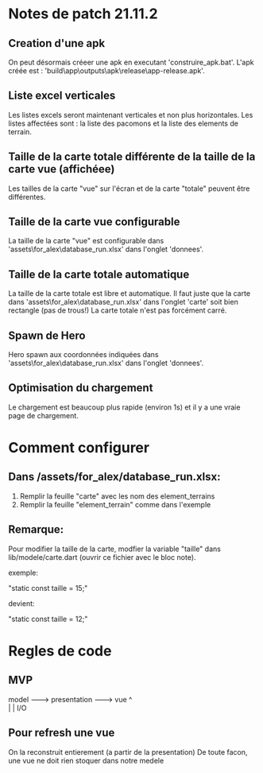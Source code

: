 # Notes de patch 21.11.2

## Creation d'une apk

On peut désormais créeer une apk en executant 'construire_apk.bat'.
L'apk créée est : 'build\app\outputs\apk\release\app-release.apk'.

## Liste excel verticales

Les listes excels seront maintenant verticales et non plus horizontales.
Les listes affectées sont : la liste des pacomons et la liste des elements de terrain.

## Taille de la carte totale différente de la taille de la carte vue (affichéee)

Les tailles de la carte "vue" sur l'écran et de la carte "totale" peuvent être différentes.

## Taille de la carte vue configurable

La taille de la carte "vue" est configurable dans 'assets\for_alex\database_run.xlsx' dans l'onglet 'donnees'.

## Taille de la carte totale automatique

La taille de la carte totale est libre et automatique. Il faut juste que la carte dans 'assets\for_alex\database_run.xlsx' 
dans l'onglet 'carte' soit bien rectangle (pas de trous!) 
La carte totale n'est pas forcément carré.

## Spawn de Hero

Hero spawn aux coordonnées indiquées dans 'assets\for_alex\database_run.xlsx' dans l'onglet 'donnees'.

## Optimisation du chargement

Le chargement est beaucoup plus rapide (environ 1s) et il y a une vraie page de chargement.


# Comment configurer

## Dans /assets/for_alex/database_run.xlsx:

1) Remplir la feuille "carte" avec les nom des element_terrains
2) Remplir la feuille "element_terrain" comme dans l'exemple

## Remarque:

Pour modifier la taille de la carte, modfier la variable "taille"
dans lib/modele/carte.dart  (ouvrir ce fichier avec le bloc note).

exemple:

"static const taille = 15;"

devient:

"static const taille = 12;"

# Regles de code

## MVP

model ---> presentation ---> vue
                ^          
                |
                |
               I/O

## Pour refresh une vue

On la reconstruit entierement (a partir de la presentation)
De toute facon, une vue ne doit rien stoquer dans notre medele